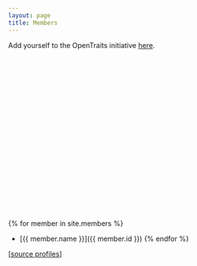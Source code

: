 ```yaml
---
layout: page
title: Members
---
```


<link rel="stylesheet" type="text/css" href="css/leaflet.css">
<link rel="stylesheet" type="text/css" href="css/MarkerCluster.Default.css">

Add yourself to the OpenTraits initiative [here](https://github.com/open-traits-network/open-traits-network.github.io/blob/master/_members).

<div id="map-container" style="height:300px;"></div>

<script type="text/javascript" src="js/leaflet.js"></script>
<script type="text/javascript" src="js/leaflet.markercluster.js"></script>
<script type="text/javascript">

var otnMembers = [
{% for member in site.members %}
  {% if member.lat and member.long %}
    {
        "type": "Feature",
        "properties": {
            "name": "{{ member.name }}",
            "popupContent": "\
              {% if member.image %}\
	    	<img src='{{ member.image }}'>\
              {% elsif member.github %}\
                <img src='https://github.com/{{ member.github }}.png?size=128'>\
              {% endif %}\
		<a href='{{ member.id }}'>{{ member.name }}</a>,\
		{{ member.affiliation }}\
		<br><br><em>{{ member.info }}</em>\
		"
        },
        "geometry": {
            "type": "Point",
            "coordinates": [{{ member.long }}, {{ member.lat }}]
        }
    },
  {% endif %}
{% endfor %}
];

function onEachFeature(feature, layer) {
    if (feature.properties && feature.properties.popupContent) {
        layer.bindPopup(feature.properties.popupContent);
    }
}

var map = L.map('map-container').setView([0,0], 1);

L.tileLayer('https://{s}.tile.osm.org/{z}/{x}/{y}.png', {
    attribution: '&copy; <a href="https://osm.org/copyright">OpenStreetMap</a> contributors'
}).addTo(map);

var featureGroup = L.markerClusterGroup();
featureGroup.addLayer(
	L.geoJSON(otnMembers, {
                      	onEachFeature: onEachFeature
                      }
	  )
  );

map.addLayer(featureGroup);
</script>

<br/>

{% for member in site.members %}
  - [{{ member.name }}]({{ member.id }})
{% endfor %}

[<a href="https://github.com/open-traits-network/open-traits-network.github.io/tree/master/_members">source profiles</a>]
